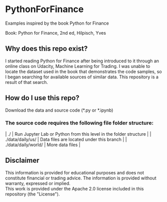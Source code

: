 # PythonForFinance
Examples inspired by the book Python for Finance

Book: Python for Finance, 2nd ed, Hilpisch, Yves

## Why does this repo exist?

I started reading Python for Finance after being introduced to it through an online class on Udacity, Machine Learning for Trading.
I was unable to locate the dataset used in the book that demonstrates the code samples, so I began searching for available sources of similar data.
This repository is a result of that search.

## How do I use this repo?

Download the data and source code (*.py or *.ipynb)

### The source code requires the following file folder structure:
| ./ |                    Run Jupyter Lab or Python from this level in the folder structure |
| ./data/daily/us/ |      Data files are located under this branch |
| ./data/daily/world/ |   More data files |

## Disclaimer
This information is provided for educational purposes and does not constitute financial or trading advice.
The information is provided without warranty, expressed or implied.  
This work is provided under the Apache 2.0 license included in this repository (the "License").
